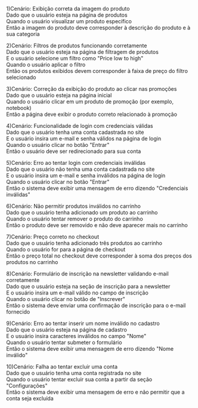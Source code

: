 1)Cenário: Exibição correta da imagem do produto <br>
Dado que o usuário esteja na página de produtos <br>
Quando o usuário visualizar um produto específico <br> 
Então a imagem do produto deve corresponder à descrição do produto e à sua categoria <br>

2)Cenário: Filtros de produtos funcionando corretamente <br>
Dado que o usuário esteja na página de filtragem de produtos <br>
E o usuário selecione um filtro como "Price low to high" <br>
Quando o usuário aplicar o filtro <br>
Então os produtos exibidos devem corresponder à faixa de preço do filtro selecionado <br>

3)Cenário: Correção da exibição do produto ao clicar nas promoções <br>
Dado que o usuário esteja na página inicial <br>
Quando o usuário clicar em um produto de promoção (por exemplo, notebook) <br>
Então a página deve exibir o produto correto relacionado à promoção <br>

4)Cenário: Funcionalidade de login com credenciais válidas<br>
Dado que o usuário tenha uma conta cadastrada no site <br>
E o usuário insira um e-mail e senha válidos na página de login <br>
Quando o usuário clicar no botão "Entrar" <br>
Então o usuário deve ser redirecionado para sua conta <br>

5)Cenário: Erro ao tentar login com credenciais inválidas <br>
Dado que o usuário não tenha uma conta cadastrada no site <br>
E o usuário insira um e-mail e senha inválidos na página de login <br>
Quando o usuário clicar no botão "Entrar" <br>
Então o sistema deve exibir uma mensagem de erro dizendo "Credenciais inválidas" <br>

6)Cenário: Não permitir produtos inválidos no carrinho <br>
Dado que o usuário tenha adicionado um produto ao carrinho <br>
Quando o usuário tentar remover o produto do carrinho <br>
Então o produto deve ser removido e não deve aparecer mais no carrinho <br>

7)Cenário: Preço correto no checkout <br>
Dado que o usuário tenha adicionado três produtos ao carrinho <br>
Quando o usuário for para a página de checkout <br>
Então o preço total no checkout deve corresponder à soma dos preços dos produtos no carrinho <br>

8)Cenário: Formulário de inscrição na newsletter validando e-mail corretamente <br>
Dado que o usuário esteja na seção de inscrição para a newsletter <br>
E o usuário insira um e-mail válido no campo de inscrição <br>
Quando o usuário clicar no botão de "Inscrever" <br>
Então o sistema deve enviar uma confirmação de inscrição para o e-mail fornecido <br>

9)Cenário: Erro ao tentar inserir um nome inválido no cadastro <br>
Dado que o usuário esteja na página de cadastro <br>
E o usuário insira caracteres inválidos no campo "Nome" <br>
Quando o usuário tentar submeter o formulário <br>
Então o sistema deve exibir uma mensagem de erro dizendo "Nome inválido" <br>

10)Cenário: Falha ao tentar excluir uma conta <br>
Dado que o usuário tenha uma conta registrada no site <br>
Quando o usuário tentar excluir sua conta a partir da seção "Configurações" <br>
Então o sistema deve exibir uma mensagem de erro e não permitir que a conta seja excluída <br>


